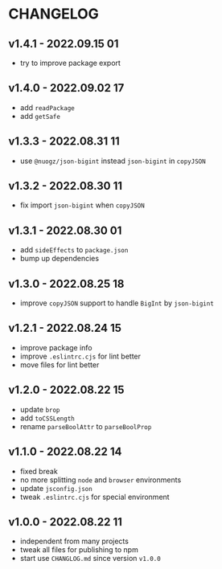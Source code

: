# CHANGELOG

## v1.4.1 - 2022.09.15 01
* try to improve package export


## v1.4.0 - 2022.09.02 17
* add `readPackage`
* add `getSafe`


## v1.3.3 - 2022.08.31 11
* use `@nuogz/json-bigint` instead `json-bigint` in `copyJSON`


## v1.3.2 - 2022.08.30 11
* fix import `json-bigint` when `copyJSON` 


## v1.3.1 - 2022.08.30 01
* add `sideEffects` to `package.json`
* bump up dependencies


## v1.3.0 - 2022.08.25 18
* improve `copyJSON` support to handle `BigInt` by `json-bigint`


## v1.2.1 - 2022.08.24 15
* improve package info
* improve `.eslintrc.cjs` for lint better
* move files for lint better


## v1.2.0 - 2022.08.22 15
* update `brop`
* add `toCSSLength`
* rename `parseBoolAttr` to `parseBoolProp`


## v1.1.0 - 2022.08.22 14
* fixed break
* no more splitting `node` and `browser` environments
* update `jsconfig.json`
* tweak `.eslintrc.cjs` for special environment


## v1.0.0 - 2022.08.22 11
* independent from many projects
* tweak all files for publishing to npm
* start use `CHANGLOG.md` since version `v1.0.0`
